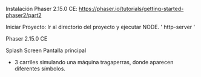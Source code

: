 Instalación Phaser 2.15.0 CE:
https://phaser.io/tutorials/getting-started-phaser2/part2

Iniciar Proyecto:
Ir al directorio del proyecto y ejecutar NODE. ' http-server '

Phaser 2.15.0 CE

Splash Screen
Pantalla principal
- 3 carriles simulando una máquina tragaperras, donde aparecen diferentes símbolos.


